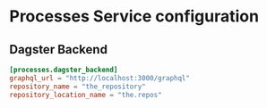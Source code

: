 # Processes Service configuration

## Dagster Backend

```toml
[processes.dagster_backend]
graphql_url = "http://localhost:3000/graphql"
repository_name = "the_repository"
repository_location_name = "the.repos"
```
